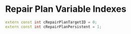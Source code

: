 # Repair Plan Variable Indexes

```cpp title="Repair Plan Variable Indexes"
extern const int cRepairPlanTargetID = 0;
extern const int cRepairPlanPersistent = 1;
```
